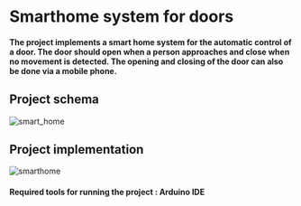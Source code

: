 # Smarthome system for doors
#### The project implements a smart home system for the automatic control of a door. The door should open when a person approaches and close when no movement is detected. The opening and closing of the door can also be done via a mobile phone.

## Project schema
![smart_home](https://user-images.githubusercontent.com/94463656/156358836-6d8cfa83-cd8c-45bc-96a4-4800f54de1ef.png)

## Project implementation
![smarthome](https://user-images.githubusercontent.com/94463656/156358968-6edd6a2e-a123-4f52-83ab-b5c284a09f6e.jpeg)

#### Required tools for running the project : Arduino IDE
